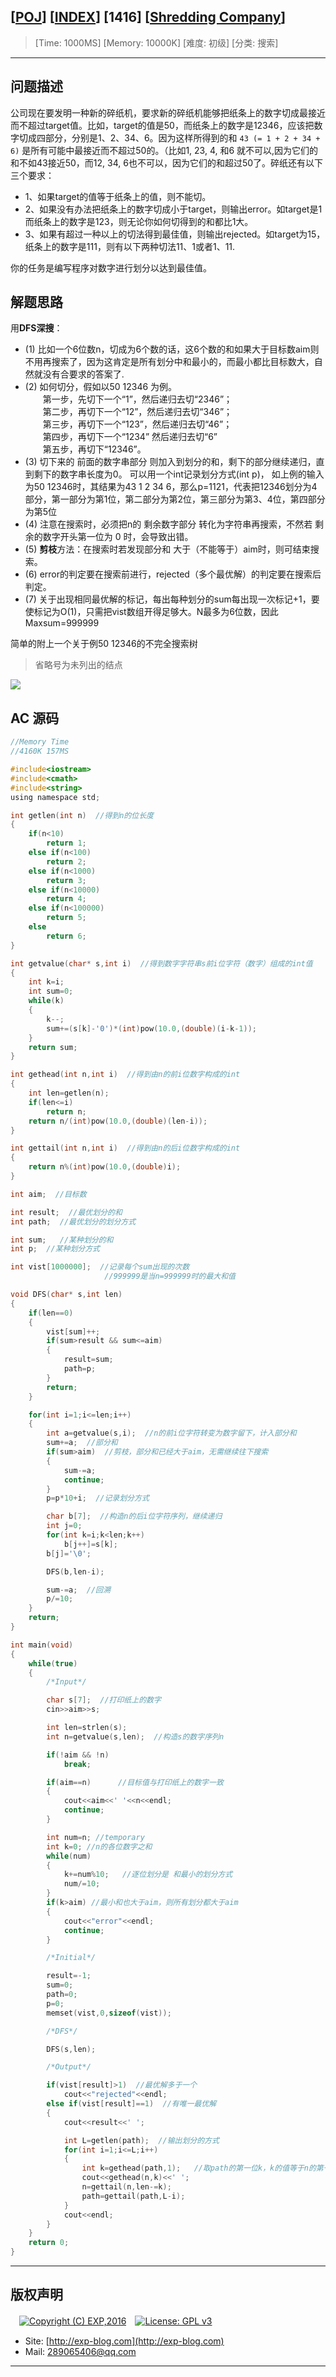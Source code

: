 ## [[POJ](http://poj.org/)] [[INDEX](https://github.com/lyy289065406/POJ-Solving-Reports)] [1416] [[Shredding Company](http://poj.org/problem?id=1416)]

> [Time: 1000MS] [Memory: 10000K] [难度: 初级] [分类: 搜索]

------

## 问题描述

公司现在要发明一种新的碎纸机，要求新的碎纸机能够把纸条上的数字切成最接近而不超过target值。比如，target的值是50，而纸条上的数字是12346，应该把数字切成四部分，分别是1、2、34、6。因为这样所得到的和 `43 (= 1 + 2 + 34 + 6)` 是所有可能中最接近而不超过50的。（比如1, 23, 4, 和6 就不可以,因为它们的和不如43接近50，而12, 34, 6也不可以，因为它们的和超过50了。碎纸还有以下三个要求：

- 1、如果target的值等于纸条上的值，则不能切。
- 2、如果没有办法把纸条上的数字切成小于target，则输出error。如target是1而纸条上的数字是123，则无论你如何切得到的和都比1大。
- 3、如果有超过一种以上的切法得到最佳值，则输出rejected。如target为15，纸条上的数字是111，则有以下两种切法11、1或者1、11.

你的任务是编写程序对数字进行划分以达到最佳值。


## 解题思路

用**DFS深搜**：

- (1) 比如一个6位数n，切成为6个数的话，这6个数的和如果大于目标数aim则不用再搜索了，因为这肯定是所有划分中和最小的，而最小都比目标数大，自然就没有合要求的答案了.
- (2) 如何切分，假如以50  12346 为例。
<br/>　　第一步，先切下一个“1”，然后递归去切“2346”；
<br/>　　第二步，再切下一个“12”，然后递归去切“346”；
<br/>　　第三步，再切下一个“123”，然后递归去切“46”；
<br/>　　第四步，再切下一个“1234” 然后递归去切“6” 
<br/>　　第五步，再切下“12346”。
- (3) 切下来的 前面的数字串部分 则加入到划分的和，剩下的部分继续递归，直到剩下的数字串长度为0。 可以用一个int记录划分方式(int p)， 如上例的输入为50  12346时，其结果为43  1  2  34  6，那么p=1121，代表把12346划分为4部分，第一部分为第1位，第二部分为第2位，第三部分为第3、4位，第四部分为第5位
- (4) 注意在搜索时，必须把n的 剩余数字部分 转化为字符串再搜索，不然若 剩余的数字开头第一位为 0 时，会导致出错。
- (5) **剪枝**方法：在搜索时若发现部分和 大于（不能等于）aim时，则可结束搜索。
- (6) error的判定要在搜索前进行，rejected（多个最优解）的判定要在搜索后判定。
- (7) 关于出现相同最优解的标记，每出每种划分的sum每出现一次标记+1，要使标记为O(1)，只需把vist数组开得足够大。N最多为6位数，因此Maxsum=999999



简单的附上一个关于例50  12346的不完全搜索树

> 省略号为未列出的结点

![](/img/01.png)


## AC 源码


```c
//Memory Time
//4160K 157MS 

#include<iostream>
#include<cmath>
#include<string>
using namespace std;

int getlen(int n)  //得到n的位长度
{
	if(n<10)
		return 1;
	else if(n<100)
		return 2;
	else if(n<1000)
		return 3;
	else if(n<10000)
		return 4;
	else if(n<100000)
		return 5;
	else
		return 6;
}

int getvalue(char* s,int i)  //得到数字字符串s前i位字符（数字）组成的int值
{
	int k=i;
	int sum=0;
	while(k)
	{
		k--;
		sum+=(s[k]-'0')*(int)pow(10.0,(double)(i-k-1));
	}
	return sum;
}

int gethead(int n,int i)  //得到由n的前i位数字构成的int
{
	int len=getlen(n);
	if(len<=i)
		return n;
	return n/(int)pow(10.0,(double)(len-i));
}

int gettail(int n,int i)  //得到由n的后i位数字构成的int
{
	return n%(int)pow(10.0,(double)i);
}

int aim;  //目标数

int result;  //最优划分的和
int path;  //最优划分的划分方式

int sum;   //某种划分的和
int p;  //某种划分方式

int vist[1000000];  //记录每个sum出现的次数
                     //999999是当n=999999时的最大和值

void DFS(char* s,int len)
{
	if(len==0)
	{
		vist[sum]++;
		if(sum>result && sum<=aim)
		{
			result=sum;
			path=p;
		}
		return;
	}

	for(int i=1;i<=len;i++)
	{
		int a=getvalue(s,i);  //n的前i位字符转变为数字留下，计入部分和
		sum+=a;  //部分和
		if(sum>aim)  //剪枝，部分和已经大于aim，无需继续往下搜索
		{
			sum-=a;
			continue;
		}
		p=p*10+i;  //记录划分方式

		char b[7];  //构造n的后i位字符序列，继续递归
		int j=0;
		for(int k=i;k<len;k++)
			b[j++]=s[k];
		b[j]='\0';

		DFS(b,len-i);

		sum-=a;  //回溯
		p/=10;
	}
	return;
}

int main(void)
{
	while(true)
	{
		/*Input*/

		char s[7];  //打印纸上的数字
		cin>>aim>>s;

		int len=strlen(s);
		int n=getvalue(s,len);  //构造s的数字序列n

		if(!aim && !n)
			break;

		if(aim==n)      //目标值与打印纸上的数字一致
		{
			cout<<aim<<' '<<n<<endl;
			continue;
		}

		int num=n; //temporary
		int k=0; //n的各位数字之和
		while(num)
		{
			k+=num%10;   //逐位划分是 和最小的划分方式
			num/=10;
		}
		if(k>aim) //最小和也大于aim，则所有划分都大于aim
		{
			cout<<"error"<<endl;
			continue;
		}

		/*Initial*/

		result=-1;
		sum=0;
		path=0;
		p=0;
		memset(vist,0,sizeof(vist));

		/*DFS*/

		DFS(s,len);

		/*Output*/

		if(vist[result]>1)  //最优解多于一个
			cout<<"rejected"<<endl;
		else if(vist[result]==1)  //有唯一最优解
		{
			cout<<result<<' ';

			int L=getlen(path);  //输出划分的方式
			for(int i=1;i<=L;i++)
			{
				int k=gethead(path,1);   //取path的第一位k，k的值等于n的第一段划分位数，即从n的第1位到第k位
				cout<<gethead(n,k)<<' ';
				n=gettail(n,len-=k);
				path=gettail(path,L-i);
			}
			cout<<endl;
		}
	}
	return 0;
}
```

------

## 版权声明

　[![Copyright (C) EXP,2016](https://img.shields.io/badge/Copyright%20(C)-EXP%202016-blue.svg)](http://exp-blog.com)　[![License: GPL v3](https://img.shields.io/badge/License-GPL%20v3-blue.svg)](https://www.gnu.org/licenses/gpl-3.0)
  

- Site: [http://exp-blog.com](http://exp-blog.com) 
- Mail: <a href="mailto:289065406@qq.com?subject=[EXP's Github]%20Your%20Question%20（请写下您的疑问）&amp;body=What%20can%20I%20help%20you?%20（需要我提供什么帮助吗？）">289065406@qq.com</a>


------
